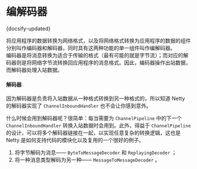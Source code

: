 # 编解码器
{docsify-updated}

将应用程序的数据转换为网络格式，以及将网络格式转换为应用程序的数据的组件分别叫作编码器和解码器，同时具有这两种功能的单一组件叫作编解码器。  
编码器是将消息转换为适合于传输的格式（最有可能的就是字节流）；而对应的解码器则是将网络字节流转换回应用程序的消息格式。因此，编码器操作出站数据，而解码器处理入站数据。

#### 解码器
因为解码器是负责将入站数据从一种格式转换到另一种格式的，所以知道 Netty 的解码器实现了 `ChannelInboundHandler` 也不会让你感到意外。

什么时候会用到解码器呢？很简单：每当需要为 `ChannelPipeline` 中的下一个 `ChannelInboundHandler` 转换入站数据时会用到。此外，得益于 `ChannelPipeline` 的设计，可以将多个解码器链接在一起，以实现任意复杂的转换逻辑，这也是 Netty 是如何支持代码的模块化以及复用的一个很好的例子。

1. 将字节解码为消息—— `ByteToMessageDecoder`  和  `ReplayingDecoder` ；
2. 将一种消息类型解码为另一种—— `MessageToMessageDecoder` 。